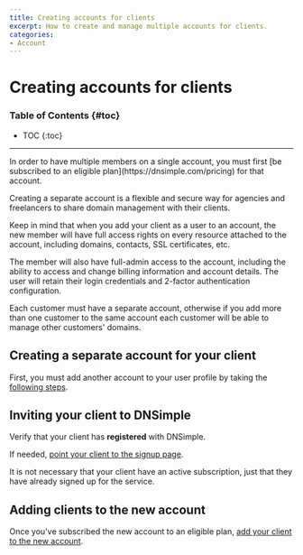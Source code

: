 ```yaml
---
title: Creating accounts for clients
excerpt: How to create and manage multiple accounts for clients.
categories:
- Account
---
```


# Creating accounts for clients

### Table of Contents {#toc}

* TOC
{:toc}

---

<note>
In order to have multiple members on a single account, you must first [be subscribed to an eligible plan](https://dnsimple.com/pricing) for that account.
</note>

Creating a separate account is a flexible and secure way for agencies and freelancers to share domain management with their clients.

Keep in mind that when you add your client as a user to an account, the new member will have full access rights on every resource attached to the account, including domains, contacts, SSL certificates, etc.

The member will also have full-admin access to the account, including the ability to access and change billing information and account details. The user will retain their login credentials and 2-factor authentication configuration.

<warning>
Each customer must have a separate account, otherwise if you add more than one customer to the same account each customer will be able to manage other customers' domains.
</warning>


## Creating a separate account for your client

First, you must add another account to your user profile by taking the [following steps](/articles/account-multi/#creating-a-separate-account).
  
## Inviting your client to DNSimple

Verify that your client has __registered__ with DNSimple.

If needed, [point your client to the signup page](https://dnsimple.com/signup).

<callout>
It is not necessary that your client have an active subscription, just that they have already signed up for the service.
</callout>

## Adding clients to the new account

Once you've subscribed the new account to an eligible plan, [add your client to the new account](/articles/account-users/#adding-members-to-an-account).
  

